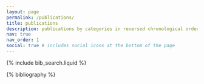 ```yaml
---
layout: page
permalink: /publications/
title: publications
description: publications by categories in reversed chronological order. generated by jekyll-scholar.
nav: true
nav_order: 1
social: true # includes social icons at the bottom of the page
---
```


<!-- _pages/publications.md -->

<!-- Bibsearch Feature -->

{% include bib_search.liquid %}

<div class="publications">

{% bibliography %}

</div>
